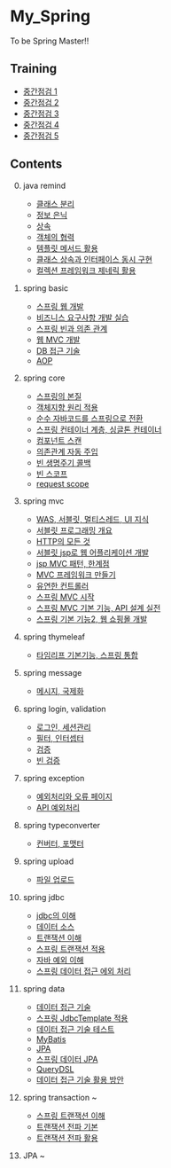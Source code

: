 # My_Spring
To be Spring Master!!

## Training

   - [중간점검 1](https://hsb422.tistory.com/entry/%E3%85%81spring-PART%EC%A4%91%EA%B0%84%EC%A0%90%EA%B2%80-1)
   - [중간점검 2](https://hsb422.tistory.com/entry/spring-PART%EC%A4%91%EA%B0%84%EC%A0%90%EA%B2%80-2)
   - [중간점검 3](https://hsb422.tistory.com/entry/spring-PART%EC%A4%91%EA%B0%84%EC%A0%90%EA%B2%80-3)
   - [중간점검 4](https://hsb422.tistory.com/entry/spring-PART%EC%A4%91%EA%B0%84%EC%A0%90%EA%B2%80-4)
   - [중간점검 5](https://hsb422.tistory.com/entry/spring-PART%EC%A4%91%EA%B0%84%EC%A0%90%EA%B2%80-5)

## Contents

00. java remind
    - [클래스 분리](https://hsb422.tistory.com/entry/%EB%AF%B8-220926-%EC%9E%90%EB%B0%94-PART%ED%81%B4%EB%9E%98%EC%8A%A4-%EA%B0%9D%EC%B2%B4-%EB%A9%94%EC%86%8C%EB%93%9C-%ED%99%9C%EC%9A%A9)
    - [정보 은닉](https://hsb422.tistory.com/entry/%EB%AF%B8-220926-%EC%9E%90%EB%B0%94-PART%ED%81%B4%EB%9E%98%EC%8A%A4-%EA%B0%9D%EC%B2%B4-%EB%A9%94%EC%86%8C%EB%93%9C-%ED%99%9C%EC%9A%A9)
    - [상속](https://hsb422.tistory.com/entry/%EC%9E%90%EB%B0%94-PART%EC%83%81%EC%86%8D-%EB%AF%B8%EC%99%84%EC%84%B1)
    - [객체의 협력](https://hsb422.tistory.com/entry/%EC%9E%90%EB%B0%94-PART%ED%81%B4%EB%9E%98%EC%8A%A4-%EA%B0%9D%EC%B2%B4-%EB%A9%94%EC%86%8C%EB%93%9C2)
    - [템플릿 메서드 활용](https://hsb422.tistory.com/entry/%EB%AF%B8%EC%9E%90%EB%B0%94-PART%EC%B6%94%EC%83%81%ED%81%B4%EB%9E%98%EC%8A%A4)
    - [클래스 상속과 인터페이스 동시 구현](https://hsb422.tistory.com/entry/%EB%AF%B8%EC%9E%90%EB%B0%94-PART%EC%9D%B8%ED%84%B0%ED%8E%98%EC%9D%B4%EC%8A%A4)
    - [컬렉션 프레임워크 제네릭 활용](https://hsb422.tistory.com/entry/%E3%85%81%E3%85%A3%EC%9E%90%EB%B0%94-PART%EC%A0%9C%EB%84%A4%EB%A6%AD-%EC%BB%AC%EB%A0%89%EC%85%98-%ED%94%84%EB%A0%88%EC%9E%84%EC%9B%8C%ED%81%AC)


01. spring basic
    - [스프링 웹 개발](https://hsb422.tistory.com/entry/spring-PART%ED%94%84%EB%A1%9C%EC%A0%9D%ED%8A%B8-%EC%83%9D%EC%84%B1-View-%ED%99%98%EA%B2%BD%EC%84%A4%EC%A0%95)
    - [비즈니스 요구사항 개발 실습](https://hsb422.tistory.com/entry/%E3%85%87%E3%84%B9%E3%84%B4%E3%84%B9)
    - [스프링 빈과 의존 관계](https://hsb422.tistory.com/entry/spring-PART%EC%8A%A4%ED%94%84%EB%A7%81-%EB%B9%88%EA%B3%BC-%EC%9D%98%EC%A1%B4-%EA%B4%80%EA%B3%84)
    - [웹 MVC 개발](https://hsb422.tistory.com/entry/spring-PART-%EC%9B%B9-MVC-%EA%B0%9C%EB%B0%9C%ED%9A%8C%EC%9B%90-%EA%B4%80%EB%A6%AC-%EC%98%88%EC%A0%9C)
    - [DB 접근 기술](https://hsb422.tistory.com/entry/spring-PARTDB-%EC%A0%91%EA%B7%BC-%EA%B8%B0%EC%88%A0Jdbc-JPA)
    - [AOP](https://hsb422.tistory.com/entry/%E3%84%B9%E3%85%87)
    
    
02. spring core
    - [스프링의 본질](https://hsb422.tistory.com/entry/%E3%85%81spring-PART%EC%8A%A4%ED%94%84%EB%A7%81%EC%9D%98-%EB%B3%B8%EC%A7%88)    
    - [객체지향 원리 적용](https://hsb422.tistory.com/entry/fd-1)
    - [순수 자바코드를 스프링으로 전환](https://hsb422.tistory.com/entry/%E3%85%81spring-PART)
    - [스프링 컨테이너 계층, 싱글톤 컨테이너](https://hsb422.tistory.com/entry/%E3%85%81spring-PART%EC%8A%A4%ED%94%84%EB%A7%81-%EC%BB%A8%ED%85%8C%EC%9D%B4%EB%84%88-%EA%B3%84%EC%B8%B5-%EC%8B%B1%EA%B8%80%ED%86%A4-%EC%BB%A8%ED%85%8C%EC%9D%B4%EB%84%88)
    - [컴포넌트 스캔](https://hsb422.tistory.com/entry/%E3%85%81spring-PART%EC%BB%B4%ED%8F%AC%EB%84%8C%ED%8A%B8-%EC%8A%A4%EC%BA%94)
    - [의존관계 자동 주입](https://hsb422.tistory.com/entry/%E3%85%81spring-PART%EC%9D%98%EC%A1%B4%EA%B4%80%EA%B3%84-%EC%9E%90%EB%8F%99-%EC%A3%BC%EC%9E%85)
    - [빈 생명주기 콜백](https://hsb422.tistory.com/entry/s)
    - [빈 스코프](https://hsb422.tistory.com/entry/%E3%84%B9%E3%85%87%E3%84%B4)
    - [request scope](https://hsb422.tistory.com/entry/spring-PARTrequest-scope)


03. spring mvc
    - [WAS, 서블릿, 멀티스레드, UI 지식](https://hsb422.tistory.com/entry/%E3%85%8E)
    - [서블릿 프로그래밍 개요](https://hsb422.tistory.com/entry/%E3%85%81spring-PART%EC%84%9C%EB%B8%94%EB%A6%BF)
    - [HTTP의 모든 것](https://hsb422.tistory.com/entry/%E3%85%81-spring-PARTHTTP%EC%9D%98-%EB%AA%A8%EB%93%A0-%EA%B2%83-1)
    - [서블릿 jsp로 웹 어플리케이션 개발](https://hsb422.tistory.com/entry/%E3%85%81spring-PART%EC%84%9C%EB%B8%94%EB%A6%BF-jsp%EB%A1%9C-%EC%9B%B9-%EC%96%B4%ED%94%8C%EB%A6%AC%EC%BC%80%EC%9D%B4%EC%85%98-%EA%B0%9C%EB%B0%9C)
    - [jsp MVC 패턴, 한계점](https://hsb422.tistory.com/entry/spring-PARTJSP-MVC-%ED%8C%A8%ED%84%B4-%ED%95%9C%EA%B3%84%EC%A0%90)
    - [MVC 프레임워크 만들기](https://hsb422.tistory.com/entry/spring-PARTMVC-%ED%94%84%EB%A0%88%EC%9E%84%EC%9B%8C%ED%81%AC-%EB%A7%8C%EB%93%A4%EA%B8%B0)
    - [유연한 컨트롤러](https://hsb422.tistory.com/entry/%E3%85%81spring-PART%EC%9C%A0%EC%97%B0%ED%95%9C-%EC%BB%A8%ED%8A%B8%EB%A1%A4%EB%9F%AC)
    - [스프링 MVC 시작](https://hsb422.tistory.com/entry/spring-PART%EC%8A%A4%ED%94%84%EB%A7%81-MVC)
    - [스프링 MVC 기본 기능, API 설계 실전](https://hsb422.tistory.com/entry/ew)
    - [스프링 기본 기능2, 웹 쇼핑몰 개발](https://hsb422.tistory.com/entry/%E3%85%81spring-PART%EC%8A%A4%ED%94%84%EB%A7%81-%EA%B8%B0%EB%B3%B8-%EA%B8%B0%EB%8A%A5-2)


04. spring thymeleaf
    - [타임리프 기본기능, 스프링 통합](https://hsb422.tistory.com/entry/fd-2)


05. spring message
    - [메시지, 국제화](https://hsb422.tistory.com/entry/%E3%85%81spring-PART%EB%A9%94%EC%8B%9C%EC%A7%80-%EA%B5%AD%EC%A0%9C%ED%99%94)


06. spring login, validation
    - [로그인, 세션관리](https://hsb422.tistory.com/entry/spring-PART%EB%A1%9C%EA%B7%B8%EC%9D%B8-%EC%84%B8%EC%85%98%EA%B4%80%EB%A6%AC)
    - [필터, 인터셉터](https://hsb422.tistory.com/entry/spring-PART%ED%95%84%ED%84%B0)
    - [검증](https://hsb422.tistory.com/entry/ds)
    - [빈 검증](https://hsb422.tistory.com/entry/%E3%85%81spring-PART%EB%B9%88-%EA%B2%80%EC%A6%9D)


07. spring exception
    - [예외처리와 오류 페이지](https://hsb422.tistory.com/entry/gfg)
    - [API 예외처리](https://hsb422.tistory.com/entry/spring-PARTAPI-%EC%98%88%EC%99%B8%EC%B2%98%EB%A6%AC)


08. spring typeconverter
    - [컨버터, 포맷터](https://hsb422.tistory.com/entry/%E3%85%81spring-PART%EC%BB%A8%EB%B2%84%ED%84%B0-%ED%8F%AC%EB%A7%B7%ED%84%B0)
    

09. spring upload
    - [파일 업로드](https://hsb422.tistory.com/entry/%E3%85%81spring-PART%ED%8C%8C%EC%9D%BC-%EC%97%85%EB%A1%9C%EB%93%9C)


10. spring jdbc
    - [jdbc의 이해](https://hsb422.tistory.com/entry/%E3%85%81spring-PARTJDBC%EC%9D%98-%EC%9D%B4%ED%95%B4)
    - [데이터 소스](https://hsb422.tistory.com/entry/%E3%85%87%E3%84%B4%E3%84%B9)
    - [트랜잭션 이해](https://hsb422.tistory.com/entry/spring-PART%ED%8A%B8%EB%9E%9C%EC%9E%AD%EC%85%98)
    - [스프링 트랜잭션 적용](https://hsb422.tistory.com/entry/spring)
    - [자바 예외 이해](https://hsb422.tistory.com/entry/%E3%85%81spring-PART%EC%9E%90%EB%B0%94-%EC%98%88%EC%99%B8-%EC%9D%B4%ED%95%B4)
    - [스프링 데이터 접근 에외 처리](https://hsb422.tistory.com/entry/%E3%84%B4)

11. spring data
    - [데이터 접근 기술](https://hsb422.tistory.com/entry/%E3%85%87%E3%84%B4%E3%85%81)
    - [스프링 JdbcTemplate 적용](https://hsb422.tistory.com/entry/spring-PART%EC%8A%A4%ED%94%84%EB%A7%81-JdbcTemplate-%EC%A0%81%EC%9A%A9)
    - [데이터 접근 기술 테스트](https://hsb422.tistory.com/entry/%E3%84%B9%E3%85%87-1)
    - [MyBatis](https://hsb422.tistory.com/entry/%E3%85%81spring-PARTMyBatis)
    - [JPA](https://hsb422.tistory.com/entry/%E3%85%81spring-PARTJPA)
    - [스프링 데이터 JPA](https://hsb422.tistory.com/entry/spring-PART%EC%8A%A4%ED%94%84%EB%A7%81-%EB%8D%B0%EC%9D%B4%ED%84%B0-JPA)
    - [QueryDSL](https://hsb422.tistory.com/entry/spring-PARTQuerydsl)
    - [데이터 접근 기술 활용 방안](https://hsb422.tistory.com/entry/%E3%85%81spring-PART%EB%8D%B0%EC%9D%B4%ED%84%B0-%EC%A0%91%EA%B7%BC-%EA%B8%B0%EC%88%A0-%ED%99%9C%EC%9A%A9-%EB%B0%A9%EC%95%88)

12. spring transaction ~
    - [스프링 트랜잭션 이해](https://hsb422.tistory.com/entry/%E3%85%81spring-PART%EC%8A%A4%ED%94%84%EB%A7%81-%ED%8A%B8%EB%9E%9C%EC%9E%AD%EC%85%98-%EC%9D%B4%ED%95%B4)
    - [트랜잭션 전파 기본](https://hsb422.tistory.com/entry/%E3%85%87%E3%84%B4)
    - [트랜잭션 전파 활용](https://hsb422.tistory.com/entry/%E3%85%85%E3%84%B1)

13. JPA ~ 
